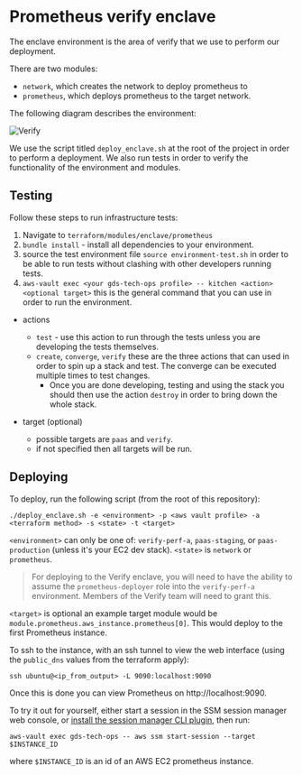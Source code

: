 # Prometheus verify enclave

The enclave environment is the area of verify that we use to perform our deployment.

There are two modules:

 - `network`, which creates the network to deploy prometheus to
 - `prometheus`, which deploys prometheus to the target network.

The following diagram describes the environment:

![Verify](https://s3.eu-west-2.amazonaws.com/observe-images-markdown/github/verify-enclave.png "Verify Enclave environment")  

We use the script titled `deploy_enclave.sh` at the root of the project in order to perform a deployment.  We also run tests in order to verify the functionality of the environment and modules.

## Testing

Follow these steps to run infrastructure tests:

1. Navigate to `terraform/modules/enclave/prometheus`
2. `bundle install` - install all dependencies to your environment.
3. source the test environment file `source environment-test.sh` in order to be able to run tests without clashing with other developers running tests.
4. `aws-vault exec <your gds-tech-ops profile> -- kitchen <action> <optional target>` this is the general command that you can use in order to run the environment. 
  - actions
    - `test` - use this action to run through the tests unless you are developing the tests themselves.
    - `create`, `converge`, `verify` these are the three actions that can used in order to spin up a stack and test. The converge can be executed multiple times to test changes.
      - Once you are done developing, testing and using the stack you should then use the action `destroy` in order to bring down the whole stack.

  - target (optional)
    - possible targets are `paas` and `verify`.
    - if not specified then all targets will be run.

## Deploying

To deploy, run the following script (from the root of this repository):

    ./deploy_enclave.sh -e <environment> -p <aws vault profile> -a <terraform method> -s <state> -t <target>

`<environment>` can only be one of: `verify-perf-a`, `paas-staging`,
or `paas-production` (unless it's your EC2 dev stack).  `<state>` is
`network` or `prometheus`.

> For deploying to the Verify enclave, you will need to have the
> ability to assume the `prometheus-deployer` role into the
> `verify-perf-a` environment. Members of the Verify team will need to
> grant this.

`<target>` is optional an example target module would be `module.prometheus.aws_instance.prometheus[0]`. This would deploy to the first Prometheus instance.

To ssh to the instance, with an ssh tunnel to view the web interface (using the `public_dns` values from the terraform apply):

    ssh ubuntu@<ip_from_output> -L 9090:localhost:9090

Once this is done you can view Prometheus on http://localhost:9090.

To try it out for yourself, either start a session in the SSM session
manager web console, or [install the session manager CLI
plugin][session-manager-install], then run:

    aws-vault exec gds-tech-ops -- aws ssm start-session --target $INSTANCE_ID

where `$INSTANCE_ID` is an id of an AWS EC2 prometheus instance.

[session-manager-install]: https://docs.aws.amazon.com/systems-manager/latest/userguide/session-manager-working-with-install-plugin.html
